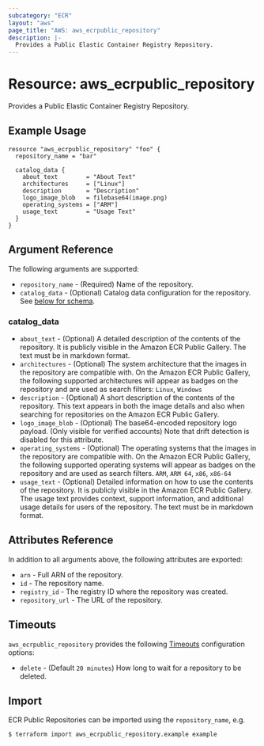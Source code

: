 ```yaml
---
subcategory: "ECR"
layout: "aws"
page_title: "AWS: aws_ecrpublic_repository"
description: |-
  Provides a Public Elastic Container Registry Repository.
---
```


# Resource: aws_ecrpublic_repository

Provides a Public Elastic Container Registry Repository.

## Example Usage

```hcl
resource "aws_ecrpublic_repository" "foo" {
  repository_name = "bar"

  catalog_data {
    about_text        = "About Text"
    architectures     = ["Linux"]
    description       = "Description"
    logo_image_blob   = filebase64(image.png)
    operating_systems = ["ARM"]
    usage_text        = "Usage Text"
  }
}
```

## Argument Reference

The following arguments are supported:

* `repository_name` - (Required) Name of the repository.
* `catalog_data` - (Optional) Catalog data configuration for the repository. See [below for schema](#catalog_data).


### catalog_data

* `about_text` - (Optional) A detailed description of the contents of the repository. It is publicly visible in the Amazon ECR Public Gallery. The text must be in markdown format.
* `architectures` - (Optional) The system architecture that the images in the repository are compatible with. On the Amazon ECR Public Gallery, the following supported architectures will appear as badges on the repository and are used as search filters: `Linux`, `Windows`
* `description` - (Optional) A short description of the contents of the repository. This text appears in both the image details and also when searching for repositories on the Amazon ECR Public Gallery.
* `logo_image_blob` - (Optional) The base64-encoded repository logo payload. (Only visible for verified accounts) Note that drift detection is disabled for this attribute.
* `operating_systems` -  (Optional) The operating systems that the images in the repository are compatible with. On the Amazon ECR Public Gallery, the following supported operating systems will appear as badges on the repository and are used as search filters. `ARM`, `ARM 64`, `x86`, `x86-64`
* `usage_text` -  (Optional) Detailed information on how to use the contents of the repository. It is publicly visible in the Amazon ECR Public Gallery. The usage text provides context, support information, and additional usage details for users of the repository. The text must be in markdown format.

## Attributes Reference

In addition to all arguments above, the following attributes are exported:

* `arn` - Full ARN of the repository.
* `id` - The repository name.
* `registry_id` - The registry ID where the repository was created.
* `repository_url` - The URL of the repository.

## Timeouts

`aws_ecrpublic_repository` provides the following [Timeouts](/docs/configuration/resources.html#timeouts)
configuration options:

- `delete` - (Default `20 minutes`) How long to wait for a repository to be deleted.

## Import

ECR Public Repositories can be imported using the `repository_name`, e.g.

```
$ terraform import aws_ecrpublic_repository.example example
```
